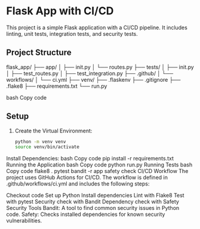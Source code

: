 # Flask App with CI/CD

This project is a simple Flask application with a CI/CD pipeline. It includes linting, unit tests, integration tests, and security tests.

## Project Structure

flask_app/
├── app/
│ ├── init.py
│ └── routes.py
├── tests/
│ ├── init.py
│ ├── test_routes.py
│ ├── test_integration.py
├── .github/
│ └── workflows/
│ └── ci.yml
├── venv/
├── .flaskenv
├── .gitignore
├── .flake8
├── requirements.txt
└── run.py

bash
Copy code

## Setup

1. Create the Virtual Environment:
   ```bash
   python -m venv venv
   source venv/bin/activate
Install Dependencies:
bash
Copy code
pip install -r requirements.txt
Running the Application
bash
Copy code
python run.py
Running Tests
bash
Copy code
flake8 .
pytest
bandit -r app
safety check
CI/CD Workflow
The project uses GitHub Actions for CI/CD. The workflow is defined in .github/workflows/ci.yml and includes the following steps:

Checkout code
Set up Python
Install dependencies
Lint with Flake8
Test with pytest
Security check with Bandit
Dependency check with Safety
Security Tools
Bandit: A tool to find common security issues in Python code.
Safety: Checks installed dependencies for known security vulnerabilities.
